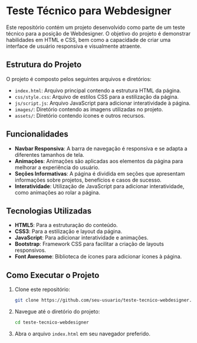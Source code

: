 # Teste Técnico para Webdesigner

Este repositório contém um projeto desenvolvido como parte de um teste técnico para a posição de Webdesigner. O objetivo do projeto é demonstrar habilidades em HTML e CSS, bem como a capacidade de criar uma interface de usuário responsiva e visualmente atraente.

## Estrutura do Projeto

O projeto é composto pelos seguintes arquivos e diretórios:

- `index.html`: Arquivo principal contendo a estrutura HTML da página.
- `css/style.css`: Arquivo de estilos CSS para a estilização da página.
- `js/script.js`: Arquivo JavaScript para adicionar interatividade à página.
- `images/`: Diretório contendo as imagens utilizadas no projeto.
- `assets/`: Diretório contendo ícones e outros recursos.

## Funcionalidades

- **Navbar Responsiva**: A barra de navegação é responsiva e se adapta a diferentes tamanhos de tela.
- **Animações**: Animações são aplicadas aos elementos da página para melhorar a experiência do usuário.
- **Seções Informativas**: A página é dividida em seções que apresentam informações sobre projetos, benefícios e casos de sucesso.
- **Interatividade**: Utilização de JavaScript para adicionar interatividade, como animações ao rolar a página.

## Tecnologias Utilizadas

- **HTML5**: Para a estruturação do conteúdo.
- **CSS3**: Para a estilização e layout da página.
- **JavaScript**: Para adicionar interatividade e animações.
- **Bootstrap**: Framework CSS para facilitar a criação de layouts responsivos.
- **Font Awesome**: Biblioteca de ícones para adicionar ícones à página.

## Como Executar o Projeto

1. Clone este repositório:
    ```bash
    git clone https://github.com/seu-usuario/teste-tecnico-webdesigner.git
    ```

2. Navegue até o diretório do projeto:
    ```bash
    cd teste-tecnico-webdesigner
    ```

3. Abra o arquivo `index.html` em seu navegador preferido.

